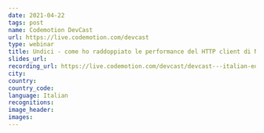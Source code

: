 ```yaml
---
date: 2021-04-22
tags: post
name: Codemotion DevCast
url: https://live.codemotion.com/devcast
type: webinar
title: Undici - come ho raddoppiato le performance del HTTP client di Node.js
slides_url:
recording_url: https://live.codemotion.com/devcast/devcast---italian-edition-22042021
city: 
country: 
country_code: 
language: Italian
recognitions:
image_header:
images:
---
```


